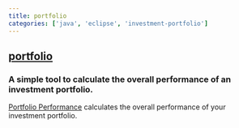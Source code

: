 ```yaml
---
title: portfolio
categories: ['java', 'eclipse', 'investment-portfolio']
---
```

## [portfolio](https://github.com/buchen/portfolio)

### A simple tool to calculate the overall performance of an investment portfolio.


[Portfolio Performance](https://www.portfolio-performance.info) calculates the overall performance of your investment portfolio.
